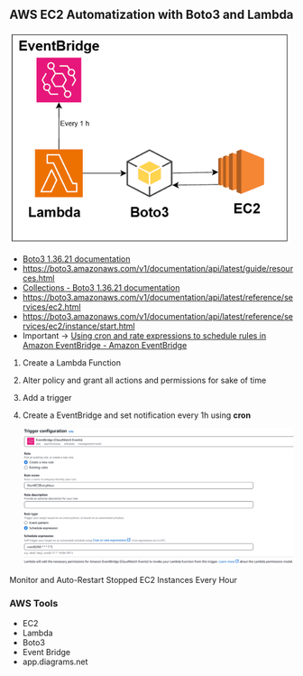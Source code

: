 ## AWS EC2 Automatization with Boto3 and Lambda

<img src="img-1.png" alt="Description" width="500">

- [Boto3 1.36.21 documentation](https://boto3.amazonaws.com/v1/documentation/api/latest/index.html)
- https://boto3.amazonaws.com/v1/documentation/api/latest/guide/resources.html
- [Collections - Boto3 1.36.21 documentation](https://boto3.amazonaws.com/v1/documentation/api/latest/guide/collections.html)
- https://boto3.amazonaws.com/v1/documentation/api/latest/reference/services/ec2.html
- https://boto3.amazonaws.com/v1/documentation/api/latest/reference/services/ec2/instance/start.html
- Important → [Using cron and rate expressions to schedule rules in Amazon EventBridge - Amazon EventBridge](https://docs.aws.amazon.com/eventbridge/latest/userguide/eb-scheduled-rule-pattern.html)
1. Create a Lambda Function 
2. Alter policy and grant all actions and permissions for sake of time
3. Add a trigger
4. Create a EventBridge and set notification every 1h using **cron**
    
    <img src='img-2.png' alt="Description" width="500">
    

Monitor and Auto-Restart Stopped EC2 Instances Every Hour

### AWS Tools

- EC2
- Lambda
- Boto3
- Event Bridge
- app.diagrams.net
